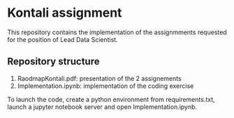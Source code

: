# Kontali assignment

This repository contains the implementation of the assignmments requested for the position of Lead Data Scientist.

## Repository structure

1. RaodmapKontali.pdf: presentation of the 2 assignements
2. Implementation.ipynb: implementation of the coding exercise

To launch the code, create a python environment from requirements.txt, launch a jupyter notebook server and open Implementation.ipynb.